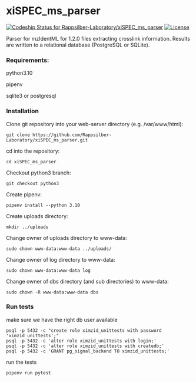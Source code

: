# xiSPEC_ms_parser
[![Codeship Status for Rappsilber-Laboratory/xiSPEC_ms_parser](https://app.codeship.com/projects/9efffa03-5f03-4cc6-b2b3-0a9eddbe0678/status?branch=python3)](https://app.codeship.com/projects/451392)
[![License](https://img.shields.io/badge/License-Apache_2.0-blue.svg)](https://opensource.org/licenses/Apache-2.0)

Parser for mzIdentML for 1.2.0 files extracting crosslink information. Results are written to a relational database (PostgreSQL or SQLite).

### Requirements:
python3.10

pipenv

sqlite3 or postgresql

### Installation

Clone git repository into your web-server directory (e.g. /var/www/html):

```git clone https://github.com/Rappsilber-Laboratory/xiSPEC_ms_parser.git```

cd into the repository:

```cd xiSPEC_ms_parser```

Checkout python3 branch:

```git checkout python3```

Create pipenv:

```pipenv install --python 3.10```

Create uploads directory:

```mkdir ../uploads```

Change owner of uploads directory to www-data:

```sudo chown www-data:www-data ../uploads/```

Change owner of log directory to www-data:

```sudo chown www-data:www-data log```

Change owner of dbs directory (and sub directories) to www-data:

```sudo chown -R www-data:www-data dbs```


### Run tests

make sure we have the right db user available
```
psql -p 5432 -c "create role ximzid_unittests with password 'ximzid_unittests';"
psql -p 5432 -c 'alter role ximzid_unittests with login;'
psql -p 5432 -c 'alter role ximzid_unittests with createdb;'
psql -p 5432 -c 'GRANT pg_signal_backend TO ximzid_unittests;'
```
run the tests

```pipenv run pytest```
